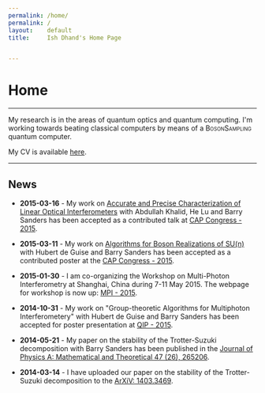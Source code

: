 ```yaml
---
permalink: /home/
permalink: /
layout:    default
title:     Ish Dhand's Home Page


---
```


# Home
----------------

My research is in the areas of quantum optics and quantum computing. I'm working towards beating classical computers by means of a <span style="font-variant: small-caps"> BosonSampling </span> quantum computer. 

My CV is available [here](https://ishdhand.github.com/CV_Ish_Dhand.pdf).

----------------

## News

* **2015-03-16** - My work on [Accurate and Precise Characterization of Linear Optical Interferometers](https://indico.cern.ch/event/355942/contribution/528) with Abdullah Khalid, He Lu and Barry Sanders has been accepted as a contributed talk at [CAP Congress - 2015](http://www.cap.ca/en/congress/2015).

* **2015-03-11** - My work on [Algorithms for Boson Realizations of SU(n)](https://indico.cern.ch/event/355942/session/267/contribution/665) with Hubert de Guise and Barry Sanders has been accepted as a contributed poster at the [CAP Congress - 2015](http://www.cap.ca/en/congress/2015).

* **2015-01-30** - I am co-organizing the Workshop on Multi-Photon Interferometry at Shanghai, China during 7-11 May 2015. The webpage for workshop is now up: [MPI - 2015](http://mpi2015.org).

* **2014-10-31** - My work on "Group-theoretic Algorithms for Multiphoton Interferometery" with Hubert de Guise and Barry Sanders has been accepted for poster presentation at [QIP - 2015](http://quantum-lab.org/qip2015/).

* **2014-05-21** - My paper on the stability of the Trotter-Suzuki decomposition with Barry Sanders has been published in the [Journal of Physics A: Mathematical and Theoretical 47 (26), 265206](http://iopscience.iop.org/1751-8121/47/26/265206/).  

* **2014-03-14** - I have uploaded our paper on the stability of the Trotter-Suzuki decomposition to the [ArXiV: 1403.3469](http://arxiv.org/abs/1403.3469).